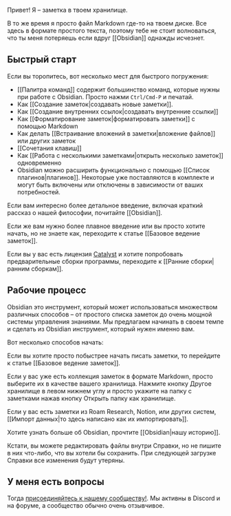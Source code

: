 Привет! Я – заметка в твоем хранилище. 

В то же время я просто файл Markdown где-то на твоем диске. Все здесь в формате простого текста, поэтому тебе не стоит волноваться, что ты меня потеряешь если вдруг [[Obsidian]] однажды исчезнет.

## Быстрый старт

Если вы торопитесь, вот несколько мест для быстрого погружения:

- [[Палитра команд]] содержит большинство команд, которые нужны при работе с Obsidian. Просто нажми `Ctrl/Cmd-P` и печатай.
- Как [[Создание заметок|создавать новые заметки]].
- Как [[Создание внутренних ссылок|создавать внутренние ссылки]]
- Как [[Форматирование заметок|форматировать заметки]] с помощью Markdown
- Как делать [[Встраивание вложений в заметки|вложение файлов]] или других заметок
- [[Сочетания клавиш]]
- Как [[Работа с несколькими заметками|открыть несколько заметок]] одновременно
- Obsidian можно расширить функционально с помощью [[Список плагинов|плагинов]]. Некоторые уже поставляются в комплекте и могут быть включены или отключены в зависимости от ваших потребностей.

Если вам интересно более детальное введение, включая краткий рассказ о нашей философии, почитайте [[Obsidian]].

Если же вам нужно более плавное введение или вы просто хотите начать, но не знаете как, переходите к статье [[Базовое ведение заметок]].

Если вы у вас есть лицензия [Catalyst](https://obsidian.md/pricing) и хотите попробовать предварительные сборки программы, переходите к [[Ранние сборки|ранним сборкам]].

## Рабочие процесс

Obsidian это инструмент, который может использоваться множеством различных способов – от простого списка заметок до очень мощной системы управления знаниями. Мы предлагаем начинать в своем темпе и сделать из Obsidian инструмент, который нужен именно вам. 

Вот несколько способов начать:

Если вы хотите просто побыстрее начать писать заметки, то перейдите к статье [[Базовое ведение заметок]].

Если у вас уже есть коллекция заметок в формате Markdown, просто выберите их в качестве вашего хранилища. Нажмите кнопку Другое хранилище в левом нижнем углу и просто укажите на папку с заметками нажав кнопку Открыть папку как хранилище.

Если у вас есть заметки из Roam Research, Notion, или других систем, [[Импорт данных|то здесь написано как их импортировать]].

Хотите узнать больше об Obsidian, прочтите [[Obsidian|нашу историю]].

Кстати, вы можете редактировать файлы внутри Справки, но не пишите в них что-либо, что вы хотели бы сохранить. При следующей загрузке Справки все изменения будут утеряны.

## У меня есть вопросы

Тогда [присоединяйтесь к нашему сообществу!](https://obsidian.md/community). Мы активны в Discord и на форуме, а сообщество обычно очень отзывчивое.